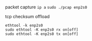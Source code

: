 packet capture
`ip a`
`sudo ./pcap enp2s0`

tcp checksum offload
```
ethtool -k enp2s0
sudo ethtool -K enp2s0 rx on[off]
sudo ethtool -K enp2s0 tx on[off]
```

